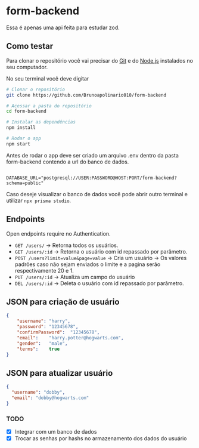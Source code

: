 # form-backend

Essa é apenas uma api feita para estudar zod.

## Como testar
Para clonar o repositório você vai precisar do [Git](https://git-scm.com/) e do [Node.js](https://nodejs.org/en) instalados no seu computador.

No seu terminal você deve digitar
```bash
# Clonar o repositório
git clone https://github.com/Brunoapolinario010/form-backend

# Acessar a pasta do repositório
cd form-backend

# Instalar as dependências
npm install

# Rodar o app
npm start
```

Antes de rodar o app deve ser criado um arquivo .env dentro da pasta form-backend contendo a url do banco de dados.
```dotenv

DATABASE_URL="postgresql://USER:PASSWORD@HOST:PORT/form-backend?schema=public"

```

Caso deseje visualizar o banco de dados você pode abrir outro terminal e utilizar `npx prisma studio`.

## Endpoints

Open endpoints require no Authentication.

* `GET /users/` -> Retorna todos os usuários.
* `GET /users/:id` -> Retorna o usuário com id repassado por parâmetro.
* `POST /users?limit=value&page=value` -> Cria um usuário -> Os valores padrões caso não sejam enviados o limite e a pagina serão respectivamente 20 e 1.
* `PUT /users/:id` -> Atualiza um campo do usuário
* `DEL /users/:id` -> Deleta o usuário com id repassado por parâmetro.

## JSON para criação de usuário
```json
{
	"username":	"harry",
	"password":	"12345678",
	"confirmPassword":	"12345678",
	"email":	"harry.potter@hogwarts.com",
	"gender":	"male",
	"terms":	true
}
```
## JSON para atualizar usuário
```json
{
  "username": "dobby",
  "email": "dobby@hogwarts.com"
}
```

### TODO

- [x] Integrar com um banco de dados
- [x] Trocar as senhas por hashs no armazenamento dos dados do usuário